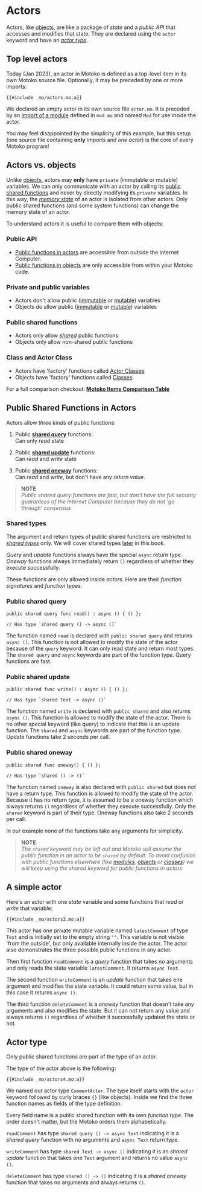 # Actors

Actors, like [objects](/common-programming-concepts/objects-and-classes/objects.html), are like a package of _state_ and a _public API_ that accesses and modifies that state. They are declared using the `actor` keyword and have an [_actor type_](#actor-type).

## Top level actors

Today (Jan 2023), an actor in Motoko is defined as a top-level item in its own Motoko source file. Optionally, it may be preceded by one or more imports:

```motoko
{{#include _mo/actors.mo:a}}
```

We declared an empty actor in its own source file `actor.mo`. It is preceded by an [import of a module](/common-programming-concepts/modules.html) defined in `mod.mo` and named `Mod` for use inside the actor.

You may feel disappointed by the simplicity of this example, but this setup (one source file containing **only** _imports_ and _one actor_) is the core of every Motoko program!

## Actors vs. objects

Unlike [objects](/common-programming-concepts/objects-and-classes/objects.html), actors may **only** have `private` (immutable or mutable) variables. We can only communicate with an actor by calling its [public shared functions](#public-shared-functions-in-actors) and never by directly modifying its `private` variables. In this way, the [_memory state_](/internet-computer-programming-concepts/basic-memory-persistence.html) of an actor is isolated from other actors. Only public shared functions (and some system functions) can change the memory state of an actor.

To understand actors it is useful to compare them with objects:

### Public API

- [Public functions in actors](#public-shared-functions-in-actors) are accessible from outside the Internet Computer.
- [Public functions in objects](/common-programming-concepts/objects-and-classes/objects.html#public-functions-in-objects) are only accessible from within your Motoko code.

### Private and public variables

- Actors don't allow public ([immutable](/common-programming-concepts/variables.html) or [mutable](/common-programming-concepts/mutability.html)) variables
- Objects do allow public ([immutable](/common-programming-concepts/variables.html) or [mutable](/common-programming-concepts/mutability.html)) variables

### Public shared functions

- Actors only allow _[shared](#public-shared-functions-in-actors)_ public functions
- Objects only allow non-shared public functions

### Class and Actor Class

- Actors have 'factory' functions called [Actor Classes](/advanced-concepts/scalability/actor-classes.html)
- Objects have 'factory' functions called [Classes](/common-programming-concepts/objects-and-classes/classes.html)

For a full comparison checkout: [**Motoko Items Comparison Table**](https://docs.google.com/spreadsheets/d/1IqgPi9I9EmoknJBzzxea_7dN9WRwtFle7Y99UURXC7Y/edit?usp=sharing)

## Public Shared Functions in Actors

Actors allow _three kinds_ of public functions:

1. Public [**shared query**](#public-shared-query) functions:  
   Can only _read_ state

1. Public [**shared update**](#public-shared-update) functions:  
   Can _read_ and _write_ state

1. Public [**shared oneway**](#public-shared-oneway) functions:  
   Can _read_ and _write_, but don't have any _return value_.

> **NOTE**  
> _Public shared query functions are fast, but don't have the full security guarantees of the Internet Computer because they do not 'go through' consensus_

### Shared types

The argument and return types of public shared functions are restricted to _[shared types](/internet-computer-programming-concepts/async-data/shared-types.html)_ only. We will cover shared types [later](/internet-computer-programming-concepts/async-data/shared-types.html) in this book.

_Query_ and _update_ functions always have the special `async` return type.  
_Oneway_ functions always immediately return `()` regardless of whether they execute successfully.

These functions are only allowed inside _actors_. Here are their _function signatures_ and _function types_.

### Public shared query

```motoko
public shared query func read() : async () { () };

// Has type `shared query () -> async ()`
```

The function named `read` is declared with `public shared query` and returns `async ()`. This function is not allowed to modify the state of the actor because of the `query` keyword. It can only read state and return most types. The `shared query` and `async` keywords are part of the function type. Query functions are fast.

### Public shared update

```motoko
public shared func write() : async () { () };

// Has type `shared Text -> async ()`
```

The function named `write` is declared with `public shared` and also returns `async ()`. This function is allowed to modify the state of the actor. There is no other special keyword (like query) to indicate that this is an update function. The `shared` and `async` keywords are part of the function type. Update functions take 2 seconds per call.

### Public shared oneway

```motoko
public shared func oneway() { () };

// Has type `shared () -> ()`
```

The function named `oneway` is also declared with `public shared` but does not have a return type. This function is allowed to modify the state of the actor. Because it has no return type, it is assumed to be a oneway function which always returns `()` regardless of whether they execute successfully. Only the `shared` keyword is part of their type. Oneway functions also take 2 seconds per call.

In our example none of the functions take any arguments for simplicity.

> **NOTE**  
> _The `shared` keyword may be left out and Motoko will assume the public function in an actor to be `shared` by default. To avoid confusion with public functions elsewhere (like [modules](/common-programming-concepts/modules.html), [objects](/common-programming-concepts/objects-and-classes/objects.html) or [classes](/common-programming-concepts/objects-and-classes/classes.html)) we will keep using the shared keyword for public functions in actors_

## A simple actor

Here's an actor with one _state_ variable and some functions that _read_ or _write_ that variable:

```motoko
{{#include _mo/actors3.mo:a}}
```

This actor has one private mutable variable named `latestComment` of type `Text` and is initially set to the empty string `""`. This variable is not visible 'from the outside', but only available internally inside the actor. The actor also demonstrates the three possible public functions in any actor.

Then first function `readComment` is a _query_ function that takes no arguments and only reads the state variable `latestComment`. It returns `async Text`.

The second function `writeComment` is an _update_ function that takes one argument and modifies the state variable. It could return some value, but in this case it returns `async ()`.

The third function `deleteComment` is a _oneway_ function that doesn't take any arguments and also modifies the state. But it can not return any value and always returns `()` regardless of whether it successfully updated the state or not.

## Actor type

Only public shared functions are part of the type of an actor.

The type of the actor above is the following:

```motoko
{{#include _mo/actors4.mo:a}}
```

We named our actor type `CommentActor`. The type itself starts with the `actor` keyword followed by curly braces `{}` (like objects). Inside we find the three function names as fields of the type definition.

Every field name is a public shared function with its own _function type_. The order doesn't matter, but the Motoko orders them alphabetically.

`readComment` has type `shared query () -> async Text` indicating it is a _shared query_ function with no arguments and `async Text` return type.

`writeComment` has type `shared Text -> async ()` indicating it is an _shared update_ function that takes one `Text` argument and returns no value `async ()`.

`deleteComment` has type `shared () -> ()` indicating it is a _shared oneway_ function that takes no arguments and always returns `()`.

